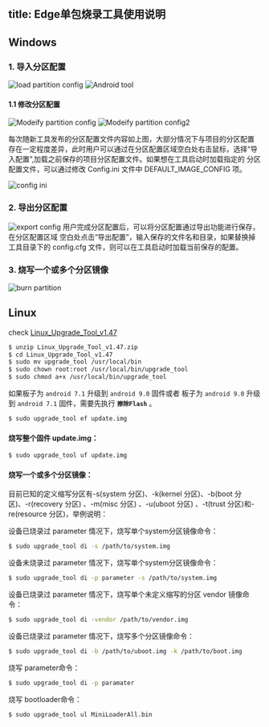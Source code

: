 title: Edge单包烧录工具使用说明
---
## Windows

### 1. 导入分区配置

![load partition config](/android/images/edge/load_partition_config.png)
![Android tool](/android/images/edge/android_tool.png)

#### 1.1 修改分区配置

![Modeify partition config](/android/images/edge/modify_partitio_config.png)
![Modeify partition config2](/android/images/edge/modify_partitio_config2.png)


每次随新工具发布的分区配置文件内容如上图，大部分情况下与项目的分区配置
存在一定程度差异，此时用户可以通过在分区配置区域空白处右击鼠标，选择“导
入配置”,加载之前保存的项目分区配置文件。如果想在工具启动时加载指定的
分区配置文件，可以通过修改 Config.ini 文件中 DEFAULT_IMAGE_CONFIG 项。

![config ini](/android/images/edge/config_ini.png)

### 2. 导出分区配置

![export config](/android/images/edge/export_config.png)
用户完成分区配置后，可以将分区配置通过导出功能进行保存，在分区配置区域
空白处点击“导出配置”，输入保存的文件名和目录，如果替换掉工具目录下的
config.cfg 文件，则可以在工具启动时加载当前保存的配置。

### 3. 烧写一个或多个分区镜像
![burn partition](/android/images/edge/burn_partiton_mirrors.png)

## Linux

check [Linux_Upgrade_Tool_v1.47](https://mega.nz/#!TnI3CAyD!pI5ptpffTpZfT7Brjm2CvHQge5MaCdGy9xgcM6uu9RQ)

```sh
$ unzip Linux_Upgrade_Tool_v1.47.zip
$ cd Linux_Upgrade_Tool_v1.47
$ sudo mv upgrade_tool /usr/local/bin
$ sudo chown root:root /usr/local/bin/upgrade_tool
$ sudo chmod a+x /usr/local/bin/upgrade_tool
```

如果板子为  `android 7.1`  升级到  `android 9.0`  固件或者
板子为  `android 9.0`  升级到  `android 7.1`  固件，需要先执行 **`擦除Flash`** 。

```sh
$ sudo upgrade_tool ef update.img
```
#### 烧写整个固件 update.img：

```sh
$ sudo upgrade_tool uf update.img
```
#### 烧写一个或多个分区镜像：
目前已知的定义缩写分区有-s(system 分区)、-k(kernel 分区)、-b(boot 分区)、-r(recovery 分区) 、-m(misc 分区) 、-u(uboot 分区) 、-t(trust 分区)和-re(resource 分区)，举例说明：

设备已烧录过 parameter 情况下，烧写单个system分区镜像命令：

```sh
$ sudo upgrade_tool di -s /path/to/system.img
```
设备未烧录过 parameter 情况下，烧写单个system分区镜像命令：

```sh
$ sudo upgrade_tool di -p parameter -s /path/to/system.img
```

设备已烧录过 parameter 情况下，烧写单个未定义缩写的分区 vendor 镜像命令：

```sh
$ sudo upgrade_tool di -vendor /path/to/vendor.img
```

设备已烧录过 parameter 情况下，烧写多个分区镜像命令：

```sh
$ sudo upgrade_tool di -b /path/to/uboot.img -k /path/to/boot.img
```

烧写 parameter命令：

```sh
$ sudo upgrade_tool di -p paramater
```

烧写 bootloader命令：

```sh
$ sudo upgrade_tool ul MiniLoaderAll.bin
```
